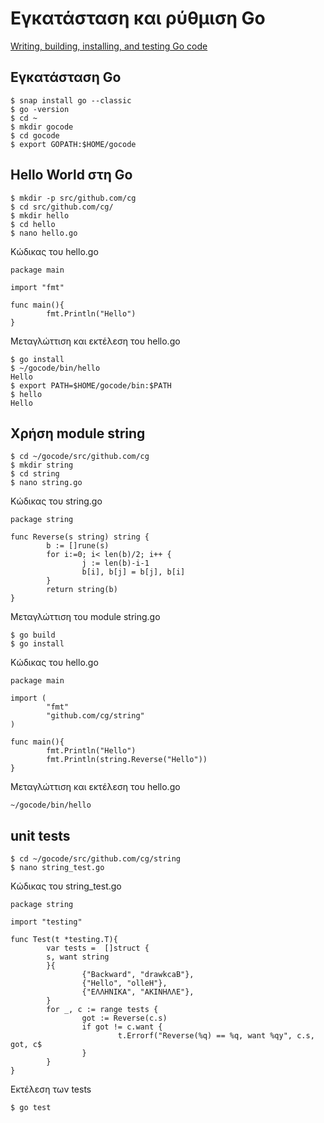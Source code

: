 # Εγκατάσταση και ρύθμιση Go 

[Writing, building, installing, and testing Go code](https://www.youtube.com/watch?v=XCsL89YtqCs)

## Εγκατάσταση Go

	$ snap install go --classic
	$ go -version
	$ cd ~
	$ mkdir gocode
	$ cd gocode
	$ export GOPATH:$HOME/gocode

## Hello World στη Go

	$ mkdir -p src/github.com/cg
	$ cd src/github.com/cg/
	$ mkdir hello
	$ cd hello
	$ nano hello.go

Κώδικας του hello.go

	package main

	import "fmt"

	func main(){
			fmt.Println("Hello")
	}

Μεταγλώττιση και εκτέλεση του hello.go

	$ go install
	$ ~/gocode/bin/hello
	Hello
	$ export PATH=$HOME/gocode/bin:$PATH
	$ hello
	Hello

## Χρήση module string

	$ cd ~/gocode/src/github.com/cg
	$ mkdir string
	$ cd string
	$ nano string.go

Κώδικας του string.go

	package string

	func Reverse(s string) string {
			b := []rune(s)
			for i:=0; i< len(b)/2; i++ {
					j := len(b)-i-1
					b[i], b[j] = b[j], b[i]
			}
			return string(b)
	}

Μεταγλώττιση του module string.go

	$ go build
	$ go install

Κώδικας του hello.go

	package main

	import (
			"fmt"
			"github.com/cg/string"
	)

	func main(){
			fmt.Println("Hello")
			fmt.Println(string.Reverse("Hello"))
	}

Μεταγλώττιση και εκτέλεση του hello.go

	~/gocode/bin/hello

## unit tests 

	$ cd ~/gocode/src/github.com/cg/string
	$ nano string_test.go

Κώδικας του string_test.go

	package string

	import "testing"

	func Test(t *testing.T){
			var tests =  []struct {
			s, want string
			}{
					{"Backward", "drawkcaB"},
					{"Hello", "olleH"},
					{"ΕΛΛΗΝΙΚΑ", "ΑΚΙΝΗΛΛΕ"},
			}
			for _, c := range tests {
					got := Reverse(c.s)
					if got != c.want {
							t.Errorf("Reverse(%q) == %q, want %qy", c.s, got, c$
					}
			}
	}

Εκτέλεση των tests

	$ go test
